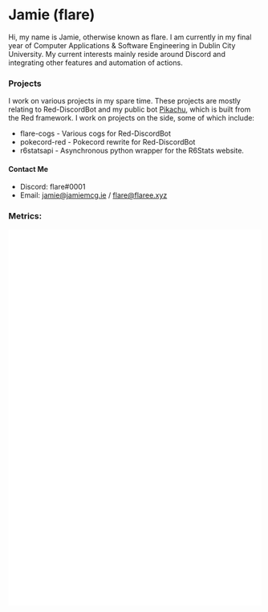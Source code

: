 # Jamie (flare)

Hi, my name is Jamie, otherwise known as flare. I am currently in my final year of Computer Applications & Software Engineering in Dublin City University. My current interests mainly reside around Discord and integrating other features and automation of actions.

### Projects
I work on various projects in my spare time. These projects are mostly relating to Red-DiscordBot and my public bot [Pikachu](https://www.pikabot.xyz/ "Pikachu's Site"), which is built from the Red framework. I work on projects on the side, some of which include:

- flare-cogs - Various cogs for Red-DiscordBot
- pokecord-red - Pokecord rewrite for Red-DiscordBot
- r6statsapi - Asynchronous python wrapper for the R6Stats website.

#### Contact Me
- Discord: flare#0001
- Email: jamie@jamiemcg.ie / flare@flaree.xyz

### Metrics:

![flare's GitHub metrics](./github-metrics.svg)
